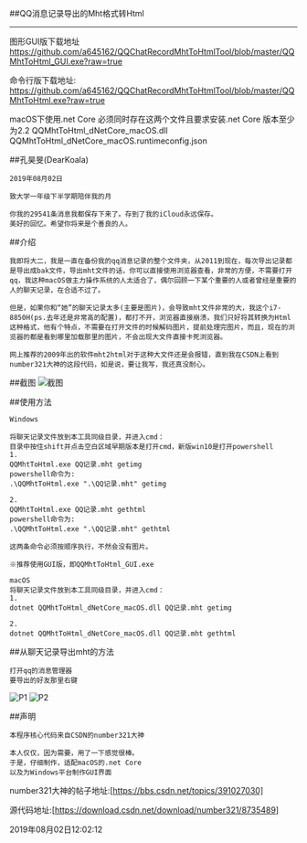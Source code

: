 ##QQ消息记录导出的Mht格式转Html
***

图形GUI版下载地址
https://github.com/a645162/QQChatRecordMhtToHtmlTool/blob/master/QQMhtToHtml_GUI.exe?raw=true

命令行版下载地址:
https://github.com/a645162/QQChatRecordMhtToHtmlTool/blob/master/QQMhtToHtml.exe?raw=true

macOS下使用.net Core
必须同时存在这两个文件且要求安装.net Core 版本至少为2.2
    QQMhtToHtml_dNetCore_macOS.dll
	QQMhtToHtml_dNetCore_macOS.runtimeconfig.json

##孔昊旻(DearKoala)

    2019年08月02日

    致大学一年级下半学期陪伴我的月

    你我的29541条消息我都保存下来了。存到了我的iCloud永远保存。
    美好的回忆。希望你将来是个善良的人。

##介绍

    我即将大二，我是一直在备份我的qq消息记录的整个文件夹，从2011到现在，每次导出记录都是导出成bak文件，导出mht文件的话，你可以直接使用浏览器查看，非常的方便，不需要打开qq，我这种macOS做主力操作系统的人太适合了，偶尔回顾一下某个重要的人或者曾经是重要的人的聊天记录，在合适不过了。

    但是，如果你和“她”的聊天记录太多(主要是图片)，会导致mht文件非常的大，我这个i7-8850H(ps.去年还是非常高的配置)，都打不开，浏览器直接崩溃，我们只好将其转换为Html这种格式，他有个特点，不需要在打开文件的时候解码图片，提前处理完图片，而且，现在的浏览器的都是看到哪里加载那里的图片，不会出现大文件直接卡死浏览器。

    网上推荐的2009年出的软件mht2html对于这种大文件还是会报错，直到我在CSDN上看到number321大神的这段代码，如是说，要让我写，我还真没耐心。

##截图
![截图](https://github.com/a645162/QQChatRecordMhtToHtmlTool/raw/master/pic/Main.png)

##使用方法

    Windows

    将聊天记录文件放到本工具同级目录，并进入cmd：
    目录中按住shift并点击空白区域早期版本是打开cmd，新版win10是打开powershell
    1.
    QQMhtToHtml.exe QQ记录.mht getimg
    powershell命令为:
    .\QQMhtToHtml.exe ".\QQ记录.mht" getimg

    2.
    QQMhtToHtml.exe QQ记录.mht gethtml
    powershell命令为:
    .\QQMhtToHtml.exe ".\QQ记录.mht" gethtml

    这两条命令必须按顺序执行，不然会没有图片。

    ※推荐使用GUI版，即QQMhtToHtml_GUI.exe

    macOS
    将聊天记录文件放到本工具同级目录，并进入cmd：
    1.
    dotnet QQMhtToHtml_dNetCore_macOS.dll QQ记录.mht getimg

    2.
    dotnet QQMhtToHtml_dNetCore_macOS.dll QQ记录.mht gethtml

##从聊天记录导出mht的方法

    打开qq的消息管理器
    要导出的好友那里右键
![P1](https://github.com/a645162/QQChatRecordMhtToHtmlTool/raw/master/pic/p1.png)
![P2](https://github.com/a645162/QQChatRecordMhtToHtmlTool/raw/master/pic/p2.png)


##声明

    本程序核心代码来自CSDN的number321大神

    本人仅仅，因为需要，用了一下感觉很棒。
    于是，仔细制作，适配macOS的.net Core
    以及为Windows平台制作GUI界面

number321大神的帖子地址:[https://bbs.csdn.net/topics/391027030]

源代码地址:[https://download.csdn.net/download/number321/8735489]

2019年08月02日12:02:12
